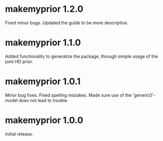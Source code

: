 # makemyprior 1.2.0

Fixed minor bugs.
Updated the guide to be more descriptive.


# makemyprior 1.1.0

Added functionality to generalize the package, through simple usage of the joint HD prior.


# makemyprior 1.0.1

Minor bug fixes.
Fixed spelling mistakes.
Made sure use of the 'generic0'-model does not lead to trouble.


# makemyprior 1.0.0

Initial release.




